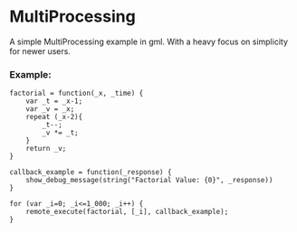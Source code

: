 # MultiProcessing
A simple MultiProcessing example in gml. With a heavy focus on simplicity for newer users.

### Example:
```gml
factorial = function(_x, _time) {
	var _t = _x-1;
	var _v = _x;
	repeat (_x-2){
		_t--;
		_v *= _t;
	}
	return _v;
}

callback_example = function(_response) {
	show_debug_message(string("Factorial Value: {0}", _response))
}

for (var _i=0; _i<=1_000; _i++) {
	remote_execute(factorial, [_i], callback_example);
}
```
